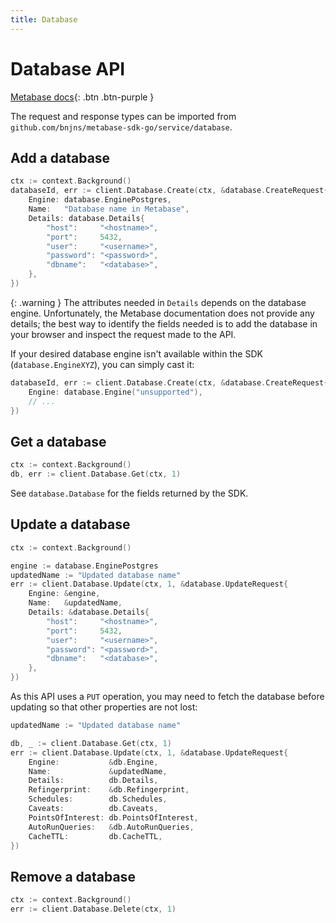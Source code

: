 ```yaml
---
title: Database
---
```


# Database API

[Metabase docs](https://www.metabase.com/docs/latest/api/database){: .btn .btn-purple }

The request and response types can be imported from `github.com/bnjns/metabase-sdk-go/service/database`.

## Add a database

```go
ctx := context.Background()
databaseId, err := client.Database.Create(ctx, &database.CreateRequest{
    Engine: database.EnginePostgres,
    Name:   "Database name in Metabase",
    Details: database.Details{
        "host":     "<hostname>",
        "port":     5432,
        "user":     "<username>",
        "password": "<password>",
        "dbname":   "<database>",
    },
})
```

{: .warning }
The attributes needed in `Details` depends on the database engine. Unfortunately, the Metabase documentation does not
provide any details; the best way to identify the fields needed is to add the database in your browser and inspect the
request made to the API.

If your desired database engine isn't available within the SDK (`database.EngineXYZ`), you can simply cast it:

```go
databaseId, err := client.Database.Create(ctx, &database.CreateRequest{
    Engine: database.Engine("unsupported"),
    // ...
})
```

## Get a database

```go
ctx := context.Background()
db, err := client.Database.Get(ctx, 1)
```

See `database.Database` for the fields returned by the SDK.

## Update a database

```go
ctx := context.Background()

engine := database.EnginePostgres
updatedName := "Updated database name"
err := client.Database.Update(ctx, 1, &database.UpdateRequest{
    Engine: &engine,
    Name:   &updatedName,
    Details: &database.Details{
        "host":     "<hostname>",
        "port":     5432,
        "user":     "<username>",
        "password": "<password>",
        "dbname":   "<database>",
    },
})
```

As this API uses a `PUT` operation, you may need to fetch the database before updating so that other properties are not
lost:

```go
updatedName := "Updated database name"

db, _ := client.Database.Get(ctx, 1)
err := client.Database.Update(ctx, 1, &database.UpdateRequest{
    Engine:           &db.Engine,
    Name:             &updatedName,
    Details:          db.Details,
    Refingerprint:    &db.Refingerprint,
    Schedules:        db.Schedules,
    Caveats:          db.Caveats,
    PointsOfInterest: db.PointsOfInterest,
    AutoRunQueries:   &db.AutoRunQueries,
    CacheTTL:         db.CacheTTL,
})
```

## Remove a database

```go
ctx := context.Background()
err := client.Database.Delete(ctx, 1)
```
